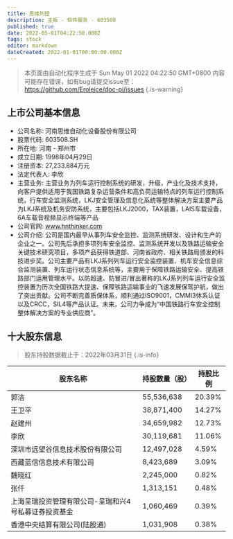 ```yaml
---
title: 思维列控
description: 主板 - 软件服务 - 603508
published: true
date: 2022-05-01T04:22:50.000Z
tags: stock
editor: markdown
dateCreated: 2022-01-01T00:00:00.000Z
---
```


> 本页面由自动化程序生成于 Sun May 01 2022 04:22:50 GMT+0800
> 内容可能存在错误，如有bug请提交issue至：https://github.com/Eroleice/doc-pi/issues
{.is-warning}

## 上市公司基本信息
- 公司名称: 河南思维自动化设备股份有限公司
- 股票代码: 603508.SH
- 所在地: 河南 - 郑州市
- 成立日期: 1998年04月29日
- 注册资本: 27,233.884万元
- 法定代表人: 李欣
- 主营业务: 主营业务为列车运行控制系统的研发，升级，产业化及技术支持，向客户提供适用于我国铁路复杂运营条件和高负荷运输特点的列车运行控制系统，行车安全监测系统，LKJ安全管理及信息化系统等整体解决方案主要产品为LKJ系统及机务安防系统，主要包括LKJ2000，TAX装置，LAIS车载设备，6A车载音视频显示终端等产品
- 公司官网: www.hnthinker.com
- 公司介绍: 公司是国内最早从事列车安全监控、监测系统研发、设计和生产的企业之一。公司先后承担多项列车安全监控、监测系统开发以及铁路运输安全关键技术研究项目，多项产品获得铁道部、河南省政府、相关铁路局颁发的科技进步奖。公司主要产品有LKJ系列列车运行安全监控装置、机车安全信息综合监测装置、列车运行状态信息系统等，主要用于保障铁路运输安全、提高铁路部门运用管理水平。以防超速、防冒进/冒出著称的LKJ系列列车运行安全监控装置为历次全国铁路大提速、保障铁路运输事业的飞速发展保驾护航，做出了突出贡献。公司不断完善质保体系，顺利通过ISO9001，CMMI3体系认证以及CRCC，SIL4等产品认证。未来，公司力争成为“中国铁路行车安全控制整体解决方案的专业供应商”。


## 十大股东信息
> 股东持股数据截止于：2022年03月31日
{.is-info}

| 股东名称 | 持股数量（股） | 持股比例 |
| --- | --- | --- |
| 郭洁 | 55,536,638 | 20.39% |
| 王卫平 | 38,871,400 | 14.27% |
| 赵建州 | 34,659,982 | 12.73% |
| 李欣 | 30,119,681 | 11.06% |
| 深圳市远望谷信息技术股份有限公司 | 12,497,028 | 4.59% |
| 西藏蓝信信息技术有限公司 | 8,423,689 | 3.09% |
| 魏晓红 | 2,245,000 | 0.82% |
| 张仟 | 1,313,151 | 0.48% |
| 上海呈瑞投资管理有限公司-呈瑞和兴4号私募证券投资基金 | 1,060,469 | 0.39% |
| 香港中央结算有限公司(陆股通) | 1,031,908 | 0.38% |




